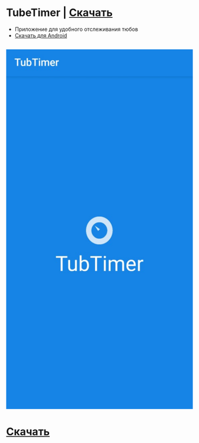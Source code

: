 # TubeTimer | [Скачать](https://github.com/MargaritaPoliakova/TubTimer2/blob/2/app/release/app-release.apk)
- Приложение для удобного отслеживания тюбов
- [Скачать для Android](https://github.com/MargaritaPoliakova/TubTimer2/blob/2/app/release/app-release.apk)

![](preview.jpg)
---
# [Скачать](https://github.com/MargaritaPoliakova/TubTimer2/blob/2/app/release/app-release.apk)
